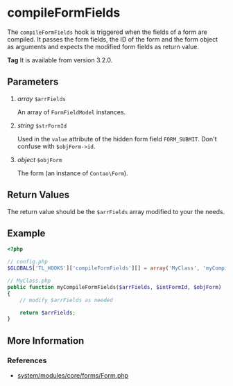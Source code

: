 # compileFormFields

The `compileFormFields` hook is triggered when the fields of a form are compiled.
It passes the form fields, the ID of the form and the form object as arguments
and expects the modified form fields as return value.

**Tag** It is available from version 3.2.0.


## Parameters

1. *array* `$arrFields`

	An array of `FormFieldModel` instances.

2. *string* `$strFormId`

	Used in the `value` attribute of the hidden form field `FORM_SUBMIT`. Don't confuse with `$objForm->id`.

3. *object* `$objForm`

	The form (an instance of `Contao\Form`).


## Return Values 

The return value should be the `$arrFields` array modified to your the needs.
 

## Example

```php
<?php

// config.php
$GLOBALS['TL_HOOKS']['compileFormFields'][] = array('MyClass', 'myCompileFormFields');

// MyClass.php
public function myCompileFormFields($arrFields, $intFormId, $objForm)
{
    // modify $arrFields as needed

    return $arrFields;
}
```

## More Information


### References

- [system/modules/core/forms/Form.php](https://github.com/contao/core/blob/support/3.2/system/modules/core/forms/Form.php#L98)
